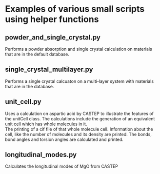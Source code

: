 # Examples of various small scripts using helper functions
## powder_and_single_crystal.py
Performs a powder absorption and single crystal calculation on materials that are in the default database.
## single_crystal_multilayer.py
Performs a single crystal calcuaton on a multi-layer system with materials that are in the database.
## unit_cell.py
Uses a calculation on aspartic acid by CASTEP to illustrate the features of the unitCell class.
The calculations include the generation of an equivalent unit cell which has whole molecules in it.  
The printing of a cif file of that whole molecule cell.
Information about the cell, like the number of molecules and its density are printed.
The bonds, bond angles and torsion angles are calculated and printed.
## longitudinal_modes.py
Calculates the longitudinal modes of MgO from CASTEP

